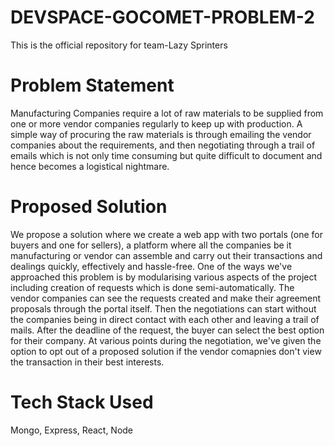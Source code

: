 # DEVSPACE-GOCOMET-PROBLEM-2

This is the official repository for team-Lazy Sprinters

# Problem Statement

Manufacturing Companies require a lot of raw materials to be supplied from one or more vendor companies regularly to keep up with production. A simple way of procuring the raw materials is through emailing the vendor companies about the requirements, and then negotiating through a trail of emails which is not only time consuming but quite difficult to document and hence becomes a logistical nightmare.

# Proposed Solution

We propose a solution where we create a web app with two portals (one for buyers and one for sellers), a platform where all the companies be it manufacturing or vendor can assemble and carry out their transactions and dealings quickly, effectively and hassle-free. One of the ways we've approached this problem is by modularising various aspects of the project including creation of requests which is done semi-automatically. The vendor companies can see the requests created and make their agreement proposals through the portal itself. Then the negotiations can start without the companies being in direct contact with each other and leaving a trail of mails. After the deadline of the request, the buyer can select the best option for their company. At various points during the negotiation, we've given the option to opt out of a proposed solution if the vendor comapnies don't view the transaction in their best interests.

# Tech Stack Used

Mongo, Express, React, Node
